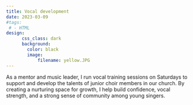 ```yaml
---
title: Vocal development
date: 2023-03-09
#tags:
 # - HTML
design:
      css_class: dark
      background:
        color: black
        image:
            filename: yellow.JPG 
---
```


As a mentor and music leader, I run vocal training sessions on Saturdays to support and develop the talents of junior choir members in our church. By creating a nurturing space for growth, I help build confidence, vocal strength, and a strong sense of community among young singers.

<!--more-->